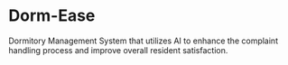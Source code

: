# Dorm-Ease
Dormitory Management System that utilizes AI to enhance the complaint handling process and improve overall resident satisfaction.
